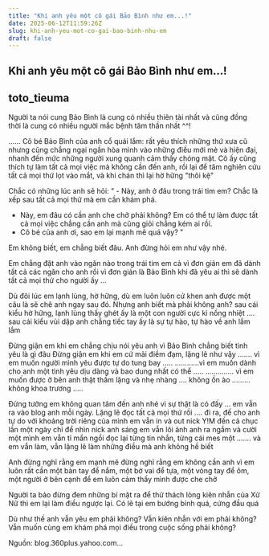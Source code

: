 ```yaml
---
title: "Khi anh yêu một cô gái Bảo Bình như em...!"
date: 2025-06-12T11:59:26Z
slug: khi-anh-yeu-mot-co-gai-bao-binh-nhu-em
draft: false
---
```


## Khi anh yêu một cô gái Bảo Bình như em...!

## toto_tieuma

Người ta nói cung Bảo Bình là cung có nhiều thiên tài nhất và cũng đồng thời là cung có nhiều người mắc bệnh tâm thần nhất ^^!

......
Cô bé Bảo Bình của anh cổ quái lắm: rất yêu thích những thứ xưa cũ nhưng cũng chẳng ngại ngần hòa mình vào những điều mới mẻ và hiện đại, nhanh đến mức những người xung quanh cảm thấy chóng mặt. Cô ấy cũng thích tự làm tất cả mọi việc mà không cần đến anh, rồi lại để tâm nghiên cứu tất cả mọi thứ lọt vào mắt, và khi chán thì lại hờ hững "thôi kệ"

Chắc có những lúc anh sẽ hỏi: 
" - Này, anh ở đâu trong trái tim em? Chắc là xếp sau tất cả mọi thứ mà em cần khám phá.
- Này, em đâu có cần anh che chở phải không? Em có thể tự làm được tất cả mọi việc chẳng cần anh mà cũng giỏi chẳng kém ai rồi.
- Cô bé của anh ơi, sao em lại mạnh mẽ quá vậy? "



Em không biết, em chẳng biết đâu. Anh đừng hỏi em như vậy nhé.

Em chẳng đặt anh vào ngăn nào trong trái tim em cả
vì đơn giản em đã dành tất cả các ngăn cho anh rồi 
vì đơn giản là Bảo Bình khi đã yêu ai thì sẽ dành tất cả mọi thứ cho người ấy ...

Dù đôi lúc em lạnh lùng, hờ hững, dù em luôn luôn cứ khen anh được một câu là sẽ chê anh ngay sau đó. Nhưng anh biết mà phải không anh? 
sau cái kiểu hờ hững, lạnh lùng thấy ghét ấy là một con người cực kì nồng nhiệt ....
sau cái kiểu vùi dập anh chẳng tiếc tay ấy là sự tự hào, tự hào về anh lắm lắm 

Đừng giận em khi em chẳng chịu nói yêu anh vì Bảo Bình chẳng biết tình yêu là gì đâu
Đừng giận em khi em cứ mãi điềm đạm, lặng lẽ như vậy
....... vì em muốn người mình yêu được tự do tung bay .....
............vì em muốn dành cho anh một tình yêu dịu dàng và bao dung nhất có thể .....
.............. vì em muốn được ở bên anh thật thầm lặng và nhẹ nhàng .... không ồn ào ......... không khoa trương ..... 


Đừng tưởng em không quan tâm đến anh nhé
vì sự thật là có đấy ...
em vẫn ra vào blog anh mỗi ngày. Lặng lẽ đọc tất cả mọi thứ rồi .... đi ra, để cho anh tự do với khoảng trời riêng của mình 
em vẫn in và out nick Y!M đến cả chục lần một ngày chỉ để nhìn nick anh sáng 
em vẫn lôi ảnh anh ra ngắm và cười một mình
em vẫn tỉ mẩn ngồi đọc lại từng tin nhắn, từng cái mes một
.......
và em vẫn làm, vẫn lặng lẽ làm những điều mà anh không hề biết



Anh đừng nghĩ rằng em mạnh mẽ đừng nghĩ rằng em không cần anh vì em luôn rất cần một bàn tay để nắm, một bờ vai để tựa, một vòng tay để ôm, một người ở bên cạnh để em luôn cảm thấy mình được che chở

Người ta bảo đừng đem những bí mật ra để thử thách lòng kiên nhẫn của Xử Nữ thì em lại làm điều ngược lại. Có lẽ tại em bướng bỉnh quá, cứng đầu quá 

Dù như thế anh vẫn yêu em phải không? Vẫn kiên nhẫn với em phải không? Vẫn muốn cùng em khám phá mọi điều trong cuộc sống phải không?
 
Nguồn: blog.360plus.yahoo.com...
